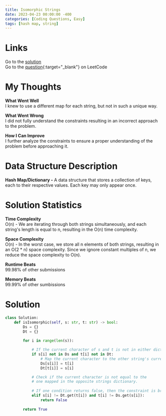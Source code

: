 ```yaml
---
title: Isomorphic Strings
date: 2023-04-23 00:00:00 -400
categories: [Coding Questions, Easy]
tags: [hash map, string]
---
```


# Links  

Go to the [solution](#solution)  
Go to the [question](https://leetcode.com/problems/isomorphic-strings/){:target="_blank"} on LeetCode  

# My Thoughts  

**What Went Well**  
I knew to use a different map for each string, but not in such a unique way.

**What Went Wrong**  
I did not fully understand the constraints resulting in an incorrect approach to the problem.

**How I Can Improve**  
I further analyze the constraints to ensure a proper understanding of the problem before approaching it.

# Data Structure Description

**Hash Map/Dictionary -** A data structure that stores a collection of keys, each to their respective values. 
Each key may only appear once. 

# Solution Statistics  

**Time Complexity**  
O(n) - We are iterating through both strings simultaneously, and each string's length is equal to n, resulting in the O(n) time complexity.

**Space Complexity**  
O(n) - In the worst case, we store all n elements of both strings, resulting in an O(2 * n) space complexity.
Since we ignore constant multiples of n, we reduce the space complexity to O(n).

**Runtime Beats**  
99.98% of other submissions  

**Memory Beats**  
99.99% of other sumbissions  

# Solution  

```python
class Solution:
    def isIsomorphic(self, s: str, t: str) -> bool:
        Ds = {}
        Dt = {}
        
        for i in range(len(s)):

            # If the current character of s and t is not in either dictionary
            if s[i] not in Ds and t[i] not in Dt:
                # Map the current character to the other string's current character
                Ds[s[i]] = t[i]
                Dt[t[i]] = s[i]

            # Check if the current character is not equal to the 
            # one mapped in the opposite strings dictionary.
            
            # If one condition returns false, then the constraint is broken
            elif s[i] != Dt.get(t[i]) and t[i] != Ds.get(s[i]):
                return False
            
        return True
```